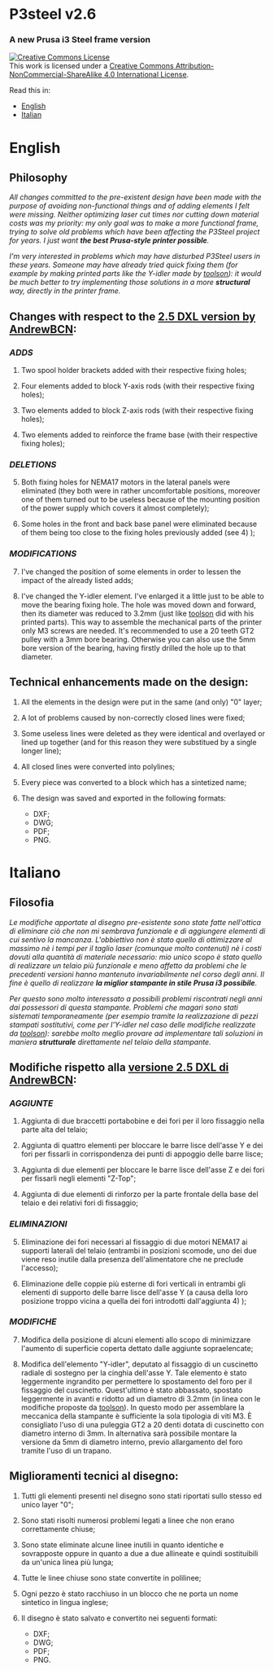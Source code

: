 # P3steel v2.6
### A new Prusa i3 Steel frame version

<a rel="license" href="http://creativecommons.org/licenses/by-nc-sa/4.0/"><img alt="Creative Commons License" style="border-width:0" src="https://i.creativecommons.org/l/by-nc-sa/4.0/88x31.png" /></a><br />This work is licensed under a <a rel="license" href="http://creativecommons.org/licenses/by-nc-sa/4.0/">Creative Commons Attribution-NonCommercial-ShareAlike 4.0 International License</a>.

Read this in:
- [English](https://github.com/iosonopersia/p3steel-v2-6/blob/master/README.md#english)
- [Italian](https://github.com/iosonopersia/p3steel-v2-6/blob/master/README.md#italiano)


# English

## Philosophy
_All changes committed to the pre-existent design have been made with the purpose of avoiding non-functional things and of adding elements I felt were missing. Neither optimizing laser cut times nor cutting down material costs was my priority: my only goal was to make a more functional frame, trying to solve old problems which have been affecting the P3Steel project for years. I just want **the best Prusa-style printer possible**._

_I'm very interested in problems which may have disturbed P3Steel users in these years. Someone may have already tried quick fixing them (for example by making printed parts like the Y-idler made by [toolson](http://www.thingiverse.com/thing:1054909)): it would be much better to try implementing those solutions in a more **structural** way, directly in the printer frame._

## Changes with respect to the [2.5 DXL version by AndrewBCN](http://reprap.org/wiki/P3Steel#Frame_versions):

### **_ADDS_**

1. Two spool holder brackets added with their respective fixing holes;

2. Four elements added to block Y-axis rods (with their respective fixing holes);

3. Two elements added to block Z-axis rods (with their respective fixing holes);

4. Two elements added to reinforce the frame base (with their respective fixing holes);
 
### **_DELETIONS_**

5. Both fixing holes for NEMA17 motors in the lateral panels were eliminated (they both were in rather uncomfortable positions, moreover one of them turned out to be useless because of the mounting position of the power supply which covers it almost completely);

6. Some holes in the front and back base panel were eliminated because of them being too close to the fixing holes previously added (see 4) );

### **_MODIFICATIONS_**

7. I've changed the position of some elements in order to lessen the impact of the already listed adds;

8. I've changed the Y-idler element. I've enlarged it a little just to be able to move the bearing fixing hole. The hole was moved down and forward, then its diameter was reduced to 3.2mm (just like [toolson](http://www.thingiverse.com/thing:1031144) did with his printed parts). This way to assemble the mechanical parts of the printer only M3 screws are needed. It's recommended to use a 20 teeth GT2 pulley with a 3mm bore bearing. Otherwise you can also use the 5mm bore version of the bearing, having firstly drilled the hole up to that diameter.


## Technical enhancements made on the design:

1. All the elements in the design were put in the same (and only) "0" layer;

2. A lot of problems caused by non-correctly closed lines were fixed;

3. Some useless lines were deleted as they were identical and overlayed or lined up together (and for this reason they were substitued by a single longer line);

4. All closed lines were converted into polylines;

5. Every piece was converted to a block which has a sintetized name;

6. The design was saved and exported in the following formats:
    - DXF;
    - DWG;
    - PDF;
    - PNG.
    
    
# Italiano

## Filosofia
_Le modifiche apportate al disegno pre-esistente sono state fatte nell'ottica di eliminare ciò che non mi sembrava funzionale e di aggiungere elementi di cui sentivo la mancanza. L'obbiettivo non è stato quello di ottimizzare al massimo nè i tempi per il taglio laser (comunque molto contenuti) nè i costi dovuti alla quantità di materiale necessario: mio unico scopo è stato quello di realizzare un telaio più funzionale e meno affetto da problemi che le precedenti versioni hanno mantenuto invariabilmente nel corso degli anni. Il fine è quello di realizzare **la miglior stampante in stile Prusa i3 possibile**._

_Per questo sono molto interessato a possibili problemi riscontrati negli anni dai possessori di questa stampante. Problemi che magari sono stati sistemati temporaneamente (per esempio tramite la realizzazione di pezzi stampati sostitutivi, come per l'Y-idler nel caso delle modifiche realizzate da [toolson](http://www.thingiverse.com/thing:1054909)): sarebbe molto meglio provare ad implementare tali soluzioni in maniera **strutturale** direttamente nel telaio della stampante._

## Modifiche rispetto alla [versione 2.5 DXL di AndrewBCN](http://reprap.org/wiki/P3Steel#Frame_versions):

### **_AGGIUNTE_**

1. Aggiunta di due braccetti portabobine e dei fori per il loro fissaggio nella parte alta del telaio;

2. Aggiunta di quattro elementi per bloccare le barre lisce dell'asse Y e dei fori per fissarli in corrispondenza dei punti di appoggio delle barre lisce;

3. Aggiunta di due elementi per bloccare le barre lisce dell'asse Z e dei fori per fissarli negli elementi "Z-Top";

4. Aggiunta di due elementi di rinforzo per la parte frontale della base del telaio e dei relativi fori di fissaggio;
 
### **_ELIMINAZIONI_**

5. Eliminazione dei fori necessari al fissaggio di due motori NEMA17 ai supporti laterali del telaio (entrambi in posizioni scomode, uno dei due viene reso inutile dalla presenza dell'alimentatore che ne preclude l'accesso);

6. Eliminazione delle coppie più esterne di fori verticali in entrambi gli elementi di supporto delle barre lisce dell'asse Y (a causa della loro posizione troppo vicina a quella dei fori introdotti dall'aggiunta 4) );

### **_MODIFICHE_**

7. Modifica della posizione di alcuni elementi allo scopo di minimizzare l'aumento di superficie coperta dettato dalle aggiunte sopraelencate;

8. Modifica dell'elemento "Y-idler", deputato al fissaggio di un cuscinetto radiale di sostegno per la cinghia dell'asse Y. Tale elemento è stato leggermente ingrandito per permettere lo spostamento del foro per il fissaggio del cuscinetto. Quest'ultimo è stato abbassato, spostato leggermente in avanti e ridotto ad un diametro di 3.2mm (in linea con le modifiche proposte da [toolson](http://www.thingiverse.com/thing:1031144)). In questo modo per assemblare la meccanica della stampante è sufficiente la sola tipologia di viti M3. È consigliato l'uso di una puleggia GT2 a 20 denti dotata di cuscinetto con diametro interno di 3mm. In alternativa sarà possibile montare la versione da 5mm di diametro interno, previo allargamento del foro tramite l'uso di un trapano.


## Miglioramenti tecnici al disegno:

1. Tutti gli elementi presenti nel disegno sono stati riportati sullo stesso ed unico layer "0";

2. Sono stati risolti numerosi problemi legati a linee che non erano correttamente chiuse;

3. Sono state eliminate alcune linee inutili in quanto identiche e sovrapposte oppure in quanto a due a due allineate e quindi sostituibili da un'unica linea più lunga;

4. Tutte le linee chiuse sono state convertite in polilinee;

5. Ogni pezzo è stato racchiuso in un blocco che ne porta un nome sintetico in lingua inglese;

6. Il disegno è stato salvato e convertito nei seguenti formati:
    - DXF;
    - DWG;
    - PDF;
    - PNG.
